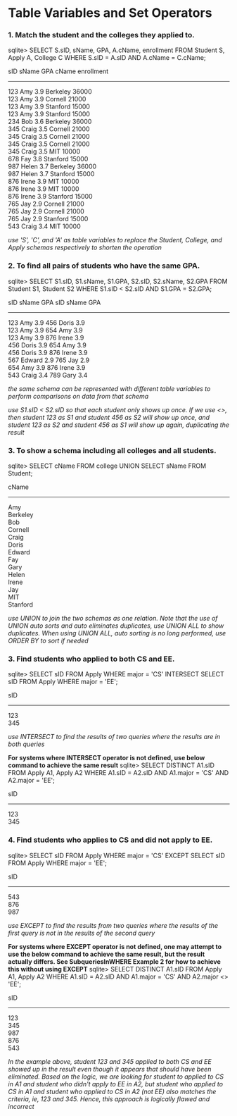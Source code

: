 # Table Variables and Set Operators


### 1. Match the student and the colleges they applied to.
sqlite> SELECT S.sID, sName, GPA, A.cName, enrollment FROM Student S, Apply A, College C WHERE S.sID = A.sID AND A.cName = C.cName;

sID         sName       GPA         cName       enrollment
----------  ----------  ----------  ----------  ----------
123         Amy         3.9         Berkeley    36000     
123         Amy         3.9         Cornell     21000     
123         Amy         3.9         Stanford    15000     
123         Amy         3.9         Stanford    15000     
234         Bob         3.6         Berkeley    36000     
345         Craig       3.5         Cornell     21000     
345         Craig       3.5         Cornell     21000     
345         Craig       3.5         Cornell     21000     
345         Craig       3.5         MIT         10000     
678         Fay         3.8         Stanford    15000     
987         Helen       3.7         Berkeley    36000     
987         Helen       3.7         Stanford    15000     
876         Irene       3.9         MIT         10000     
876         Irene       3.9         MIT         10000     
876         Irene       3.9         Stanford    15000     
765         Jay         2.9         Cornell     21000     
765         Jay         2.9         Cornell     21000     
765         Jay         2.9         Stanford    15000     
543         Craig       3.4         MIT         10000  

*use 'S', 'C', and 'A' as table variables to replace the Student, College, and Apply schemas respectively to shorten the operation*


### 2. To find all pairs of students who have the same GPA.
sqlite> SELECT S1.sID, S1.sName, S1.GPA, S2.sID, S2.sName, S2.GPA FROM Student S1, Student S2 WHERE S1.sID < S2.sID AND S1.GPA = S2.GPA;

sID         sName       GPA         sID         sName       GPA       
----------  ----------  ----------  ----------  ----------  ----------
123         Amy         3.9         456         Doris       3.9       
123         Amy         3.9         654         Amy         3.9       
123         Amy         3.9         876         Irene       3.9       
456         Doris       3.9         654         Amy         3.9       
456         Doris       3.9         876         Irene       3.9       
567         Edward      2.9         765         Jay         2.9       
654         Amy         3.9         876         Irene       3.9       
543         Craig       3.4         789         Gary        3.4    

*the same schema can be represented with different table variables to perform comparisons on data from that schema*

*use S1.sID < S2.sID so that each student only shows up once. If we use <>, then student 123 as S1 and student 456 as S2 will show up once, and student 123 as S2 and student 456 as S1 will show up again, duplicating the result*


### 3. To show a schema including all colleges and all students.
sqlite> SELECT cName FROM college UNION SELECT sName FROM Student;

cName     
---------- -
Amy       
Berkeley  
Bob       
Cornell   
Craig     
Doris     
Edward    
Fay       
Gary      
Helen     
Irene     
Jay       
MIT       
Stanford 

*use UNION to join the two schemas as one relation. Note that the use of UNION auto sorts and auto eliminates duplicates, use UNION ALL to show duplicates. When using UNION ALL, auto sorting is no long performed, use ORDER BY to sort if needed*


### 3. Find students who applied to both CS and EE.
sqlite> SELECT sID FROM Apply WHERE major = 'CS' INTERSECT SELECT sID FROM Apply WHERE major = 'EE';

sID       
---------- -
123       
345  

*use INTERSECT to find the results of two queries where the results are in both queries*

**For systems where INTERSECT operator is not defined, use below command to achieve the same result**
sqlite> SELECT DISTINCT A1.sID FROM Apply A1, Apply A2 WHERE A1.sID = A2.sID AND A1.major = 'CS' AND A2.major = 'EE';

sID       
---------- - 
123       
345 


### 4. Find students who applies to CS and did not apply to EE.
sqlite> SELECT sID FROM Apply WHERE major = 'CS' EXCEPT SELECT sID FROM Apply WHERE major = 'EE';

sID       
---------- - 
543       
876       
987 

*use EXCEPT to find the results from two queries where the results of the first query is not in the results of the second query*

**For systems where EXCEPT operator is not defined, one may attempt to use the below command to achieve the same result, but the result actually differs. See SubqueriesInWHERE Example 2 for how to achieve this without using EXCEPT**
sqlite> SELECT DISTINCT A1.sID FROM Apply A1, Apply A2 WHERE A1.sID = A2.sID AND A1.major = 'CS' AND A2.major <> 'EE';

sID       
---------- -
123       
345       
987       
876       
543 

*In the example above, student 123 and 345 applied to both CS and EE showed up in the result even though it appears that should have been eliminated. Based on the logic, we are looking for student to applied to CS in A1 and student who didn't apply to EE in A2, but student who applied to CS in A1 and student who applied to CS in A2 (not EE) also matches the criteria, ie, 123 and 345. Hence, this approach is logically flawed and incorrect*


